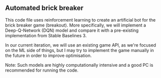 ## Automated brick breaker
This code file uses reinforcement learning to create an artificial bot for the brick breaker game (breakout). More specifically, we will implement a Deep-Q-Network (DQN) model and compare it with a pre-existing implementation from Stable Baselines 3.

In our current iteration, we will use an existing game API, as we're focused on the ML side of things, but I may try to implement the game manually in the future in order to improve optimisation.

Note: Such models are highly computationally intensive and a good PC is recommended for running the code.